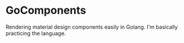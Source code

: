 # GoComponents

Rendering material design components easily in Golang. I'm basically practicing the language.
